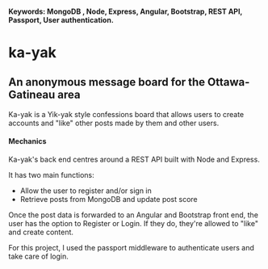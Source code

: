 #### Keywords: MongoDB , Node, Express, Angular, Bootstrap, REST API, Passport, User authentication. 

# ka-yak
## An anonymous message board for the Ottawa-Gatineau area
Ka-yak is a Yik-yak style confessions board that allows users to create accounts and "like"
other posts made by them and other users. 
#### Mechanics
Ka-yak's back end centres around a REST API built with Node and Express. 

It has two main functions:
- Allow the user to register and/or sign in
- Retrieve posts from MongoDB and update post score


Once the post data is forwarded to an Angular and Bootstrap front end, the user has the option to Register or Login. 
If they do, they're allowed to "like" and create content. 

For this project, I used the passport middleware to authenticate users and take care of login. 







